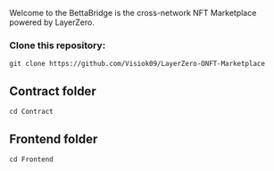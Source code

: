 Welcome to the BettaBridge is the cross-network NFT Marketplace powered by LayerZero.

### Clone this repository:

`git clone https://github.com/Visiok09/LayerZero-ONFT-Marketplace`

## Contract folder

`cd Contract`

## Frontend folder

`cd Frontend`
